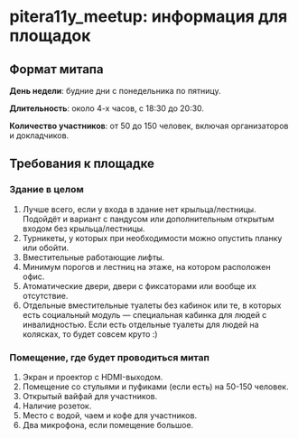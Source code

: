 # pitera11y_meetup: информация для площадок

## Формат митапа
**День недели**: будние дни с понедельника по пятницу.

**Длительность**: около 4-х часов, с 18:30 до 20:30.

**Количество участников**: от 50 до 150 человек, включая организаторов и докладчиков.

## Требования к площадке
### Здание в целом
1. Лучше всего, если у входа в здание нет крыльца/лестницы. Подойдёт и вариант с пандусом или дополнительным открытым входом без крыльца/лестницы.
2. Турникеты, у которых при необходимости можно опустить планку или обойти.
3. Вместительные работающие лифты.
4. Минимум порогов и лестниц на этаже, на котором расположен офис.
5. Атоматические двери, двери с фиксаторами или вообще их отсутствие.
6. Отдельные вместительные туалеты без кабинок или те, в которых есть социальный модуль — специальная кабинка для людей с инвалидностью. Если есть отдельные туалеты для людей на колясках, то будет совсем круто :)
 
### Помещение, где будет проводиться митап
1. Экран и проектор с HDMI-выходом.
2. Помещение со стульями и пуфиками (если есть) на 50-150 человек.
3. Открытый вайфай для участников.
4. Наличие розеток.
5. Место с водой, чаем и кофе для участников.
6. Два микрофона, если помещение большое.
